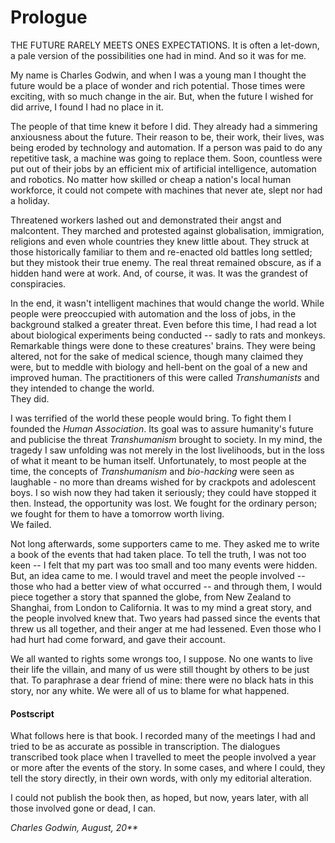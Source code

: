 
# Prologue
THE FUTURE RARELY MEETS ONES EXPECTATIONS. It is often a let-down, a pale version of the possibilities one had in mind. And so it was for me. 

My name is Charles Godwin, and when I was a young man I thought the future would be a place of wonder and rich potential. Those times were exciting, with so much change in the air. But, when the future I wished for did arrive, I found I had no place in it. 

The people of that time knew it before I did. They already had a simmering anxiousness about the future. Their reason to be, their work, their lives, was being eroded by technology and automation. If a person was paid to do any repetitive task, a machine was going to replace them. Soon, countless were put out of their jobs by an efficient mix of artificial intelligence, automation and robotics. No matter how skilled or cheap a nation's local human workforce, it could not compete with machines that never ate, slept nor had a holiday.

Threatened workers lashed out and demonstrated their angst and malcontent. They marched and protested against globalisation, immigration, religions and even whole countries they knew little about. They struck at those historically familiar to them and re-enacted old battles long settled; but they mistook their true enemy. The real threat remained obscure, as if a hidden hand were at work. And, of course, it was. It was the grandest of conspiracies.

In the end, it wasn't intelligent machines that would change the world. While people were preoccupied with automation and the loss of jobs, in the background stalked a greater threat. Even before this time, I had read a lot about biological experiments being conducted -- sadly to rats and monkeys. Remarkable things were done to these creatures' brains. They were being altered, not for the sake of medical science, though many claimed they were, but to meddle with biology and hell-bent on the goal of a new and improved human. The practitioners of this were called *Transhumanists* and they intended to change the world. \
They did.  

I was terrified of the world these people would bring. To fight them I founded the *Human Association*. Its goal was to assure humanity's future and publicise the threat *Transhumanism* brought to society. In my mind, the tragedy I saw unfolding was not merely in the lost livelihoods, but in the loss of what it meant to be human itself. Unfortunately, to most people at the time, the concepts of *Transhumanism* and *bio-hacking* were seen as laughable - no more than dreams wished for by crackpots and adolescent boys. I so wish now they had taken it seriously; they could have stopped it then. Instead, the opportunity was lost. We fought for the ordinary person; we fought for them to have a tomorrow worth living. \
We failed.

Not long afterwards, some supporters came to me. They asked me to write a book of the events that had taken place. To tell the truth, I was not too keen -- I felt that my part was too small and too many events were hidden. But, an idea came to me. I would travel and meet the people involved -- those who had a better view of what occurred -- and through them, I would piece together a story that spanned the globe, from New Zealand to Shanghai, from London to California. It was to my mind a great story, and the people involved knew that. Two years had passed since the events that threw us all together, and their anger at me had lessened. Even those who I had hurt had come forward, and gave their account. 

We all wanted to rights some wrongs too, I suppose. No one wants to live their life the villain, and many of us were still thought by others to be just that. To paraphrase a dear friend of mine: there were no black hats in this story, nor any white. We were all of us to blame for what happened. 


#### Postscript
What follows here is that book. I recorded many of the meetings I had and tried to be as accurate as possible in transcription. The dialogues transcribed took place when I travelled to meet the people involved a year or more after the events of the story. In some cases, and where I could, they tell the story directly, in their own words, with only my editorial alteration.

I could not publish the book then, as hoped, but now, years later, with all those involved gone or dead, I can.

*Charles Godwin, August, 20\*\**

